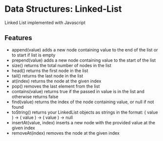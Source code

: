 # Data Structures: Linked-List
Linked List implemented with Javascript

## Features

* append(value) adds a new node containing value to the end of the list or to start if list is empty
* prepend(value) adds a new node containing value to the start of the list
* size() returns the total number of nodes in the list
* head() returns the first node in the list
* tail() returns the last node in the list
* at(index) returns the node at the given index
* pop() removes the last element from the list
* contains(value) returns true if the passed in value is in the list and otherwise returns false
* find(value) returns the index of the node containing value, or null if not found
* toString() returns your LinkedList objects as strings in the format: ( value ) -> ( value ) -> ( value ) -> null
* insertAt(value, index) inserts a new node with the provided value at the given index
* removeAt(index) removes the node at the given index
